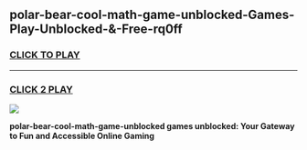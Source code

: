 
## polar-bear-cool-math-game-unblocked-Games-Play-Unblocked-&-Free-rq0ff
<h3>
<a href="https://premium76.site?title=polar-bear-cool-math-game-unblocked&ref=24A">CLICK TO PLAY</a></h3>
<hr>

<h3>
<a href="https://premium76.site?title=polar-bear-cool-math-game-unblocked&ref=24A">CLICK 2 PLAY</a>
  
</h3>

<a href="https://premium76.site?title=polar-bear-cool-math-game-unblocked&ref=24A"><img src="https://clearcache.store/games.png"></a>


**polar-bear-cool-math-game-unblocked games unblocked: Your Gateway to Fun and Accessible Online Gaming**
